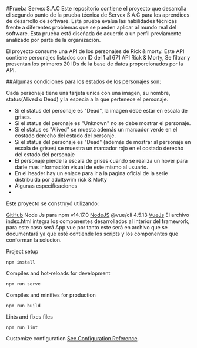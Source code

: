 #Prueba Servex S.A.C
Este repositorio contiene el proyecto que desarrolla el segundo punto de la prueba técnica de Servex S.A.C para los aprendices de desarrollo de software. Esta prueba evalua las habilidades técnicas frente a diferentes problemas que se pueden aplicar al mundo real del software. Esta prueba está diseñada de acuerdo a un perfil previamente analizado por parte de la organización.

El proyecto consume una API de los personajes de Rick & morty. Este API contiene personajes listados con ID del 1 al 671 API Rick & Morty, Se filtrar y presentan los primeros 20 IDs de la base de datos proporcionados por la API.

##Algunas condiciones para los estados de los personajes son:

Cada personaje tiene una tarjeta unica con una imagen, su nombre, status(Alived o Dead) y la especia a la que pertenece el personaje.
- Si el status del personaje es "Dead", la imagen debe estar en escala de grises.
- Si el status del peronaje es "Unknown" no se debe mostrar el personaje.
- Si el status es "Alived" se muesta además un marcador verde en el costado derecho del estado del personje.
- Si el status del personaje es "Dead" (además de mostrar al personaje en escala de grises) se muestra un marcador rojo en el costado derecho del estado del personaje
- El personaje pierde la escala de grises cuando se realiza un hover para darle mas información visual de este mismo al usuario.
- En el header hay un enlace para ir a la pagina oficial de la serie distribuida por adultswim rick & Motty
- Algunas especificaciones
-
Este proyecto se construyó utilizando:

[GitHub]()
Node Js para npm v14.17.0 [NodeJS](https://nodejs.org/es/)
@vue/cli 4.5.13 [VueJs](https://vuejs.org/)
El archivo index.html integra los componentes desarrollados al interior del framework, para este caso será App.vue por tanto este será en archivo que se documentará ya que esté contiende los scripts y los componentes que conforman la solucion.

Project setup
```
npm install
```
Compiles and hot-reloads for development
```
npm run serve
```
Compiles and minifies for production
```
npm run build
```
Lints and fixes files
```
npm run lint
```
Customize configuration
[See Configuration Reference](https://vuejs.org/).